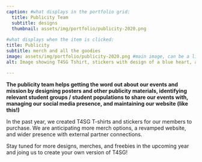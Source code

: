 ```yaml
---
caption: #what displays in the portfolio grid:
  title: Publicity Team
  subtitle: designs
  thumbnail: assets/img/portfolio/publicity-2020.png
  
#what displays when the item is clicked:
title: Publicity
subtitle: merch and all the goodies
image: assets/img/portfolio/publicity-2020.png #main image, can be a link or a file in assets/img/portfolio
alt: Image showing T4SG Tshirt, stickers with design of a blue heart, and a live tweeting event called Hacking and Hustling with Decoding Stigma. 

---
```

**The publicity team helps getting the word out about our events and mission by designing posters and other publicity materials, identifying relevant student groups / student populations to share our events with, managing our social media presence, and maintaining our website (like this!)**

In the past year, we created T4SG T-shirts and stickers for our members to purchase. We are anticipating more merch options, a revamped website, and wider
presence with external partner connections.

Stay tuned for more designs, merches, and freebies in the upcoming year and joing us to create your own version of T4SG!


